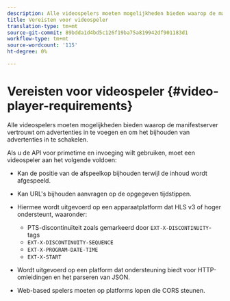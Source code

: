 ```yaml
---
description: Alle videospelers moeten mogelijkheden bieden waarop de manifestserver vertrouwt om advertenties in te voegen en om het bijhouden van advertenties in te schakelen.
title: Vereisten voor videospeler
translation-type: tm+mt
source-git-commit: 89bdda1d4bd5c126f19ba75a819942df901183d1
workflow-type: tm+mt
source-wordcount: '115'
ht-degree: 0%

---
```



# Vereisten voor videospeler {#video-player-requirements}

Alle videospelers moeten mogelijkheden bieden waarop de manifestserver vertrouwt om advertenties in te voegen en om het bijhouden van advertenties in te schakelen.

Als u de API voor primetime en invoeging wilt gebruiken, moet een videospeler aan het volgende voldoen:

* Kan de positie van de afspeelkop bijhouden terwijl de inhoud wordt afgespeeld.
* Kan URL&#39;s bijhouden aanvragen op de opgegeven tijdstippen.
* Hiermee wordt uitgevoerd op een apparaatplatform dat HLS v3 of hoger ondersteunt, waaronder:

   * PTS-discontinuïteit zoals gemarkeerd door `EXT-X-DISCONTINUITY`-tags
   * `EXT-X-DISCONTINUITY-SEQUENCE`
   * `EXT-X-PROGRAM-DATE-TIME`
   * `EXT-X-START`

* Wordt uitgevoerd op een platform dat ondersteuning biedt voor HTTP-omleidingen en het parseren van JSON.
* Web-based spelers moeten op platforms lopen die CORS steunen.